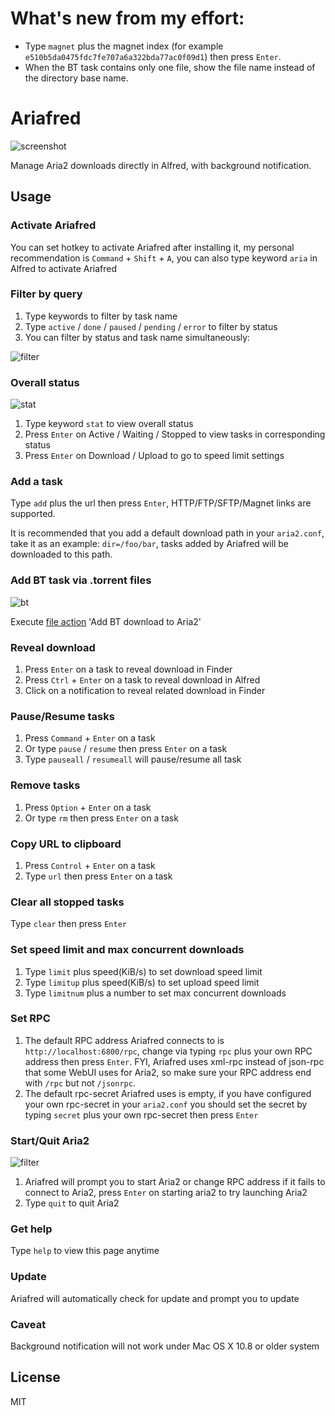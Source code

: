 # What's new from my effort:
* Type `magnet` plus the magnet index (for example `e510b5da0475fdc7fe707a6a322bda77ac0f09d1`) then press `Enter`. 
* When the BT task contains only one file, show the file name instead of the directory base name.


# Ariafred

![screenshot](https://github.com/Wildog/Ariafred/raw/master/screenshots/ariafred.gif)

Manage Aria2 downloads directly in Alfred, with background notification.

## Usage

### Activate Ariafred

You can set hotkey to activate Ariafred after installing it, my personal recommendation is `Command` + `Shift` + `A`, you can also type keyword `aria` in Alfred to activate Ariafred

### Filter by query

1. Type keywords to filter by task name
2. Type `active` / `done` / `paused` / `pending` / `error` to filter by status
3. You can filter by status and task name simultaneously:

![filter](https://github.com/Wildog/Ariafred/raw/master/screenshots/filter.png)

### Overall status

![stat](https://github.com/Wildog/Ariafred/raw/master/screenshots/stat.png)

1. Type keyword `stat` to view overall status
2. Press `Enter` on Active / Waiting / Stopped to view tasks in corresponding status
3. Press `Enter` on Download / Upload to go to speed limit settings

### Add a task

Type `add` plus the url then press `Enter`, HTTP/FTP/SFTP/Magnet links are supported. 

It is recommended that you add a default download path in your `aria2.conf`, take it as an example: `dir=/foo/bar`, tasks added by Ariafred will be downloaded to this path.

### Add BT task via .torrent files

![bt](https://github.com/Wildog/Ariafred/raw/master/screenshots/bt.png)

Execute [file action](https://www.alfredapp.com/help/features/file-search/#file-actions) 'Add BT download to Aria2'

### Reveal download

1. Press `Enter` on a task to reveal download in Finder
2. Press `Ctrl` + `Enter` on a task to reveal download in Alfred
3. Click on a notification to reveal related download in Finder

### Pause/Resume tasks

1. Press `Command` + `Enter` on a task
2. Or type `pause` / `resume` then press `Enter` on a task
3. Type `pauseall` / `resumeall` will pause/resume all task 

### Remove tasks

1. Press `Option` + `Enter` on a task
2. Or type `rm` then press `Enter` on a task

### Copy URL to clipboard

1. Press `Control` + `Enter` on a task
2. Type `url` then press `Enter` on a task

### Clear all stopped tasks

Type `clear` then press `Enter`

### Set speed limit and max concurrent downloads

1. Type `limit` plus speed(KiB/s) to set download speed limit
2. Type `limitup` plus speed(KiB/s) to set upload speed limit
3. Type `limitnum` plus a number to set max concurrent downloads

### Set RPC

1. The default RPC address Ariafred connects to is `http://localhost:6800/rpc`, change via typing `rpc`  plus your own RPC address then press `Enter`. FYI, Ariafred uses xml-rpc instead of json-rpc that some WebUI uses for Aria2, so make sure your RPC address end with `/rpc` but not `/jsonrpc`.
2. The default rpc-secret Ariafred uses is empty, if you have configured your own rpc-secret in your `aria2.conf` you should set the secret by typing `secret` plus your own rpc-secret then press `Enter` 

### Start/Quit Aria2

![filter](https://github.com/Wildog/Ariafred/raw/master/screenshots/run.png)

1. Ariafred will prompt you to start Aria2 or change RPC address if it fails to connect to Aria2, press `Enter` on starting aria2 to try launching Aria2
2. Type `quit` to quit Aria2

### Get help

Type `help` to view this page anytime

### Update

Ariafred will automatically check for update and prompt you to update

### Caveat

Background notification will not work under Mac OS X 10.8 or older system

## License
MIT
